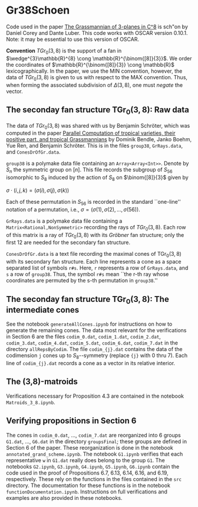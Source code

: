 # Gr38Schoen
Code used in the paper <a href="https://arxiv.org/abs/2206.14993"> The Grassmannian of 3-planes in C^8</a> is sch\"on by Daniel Corey and Dante Luber. This code works with OSCAR version 0.10.1. Note: it may be essential to use this version of OSCAR.  

**Convention** $TGr_{0}(3,8)$ is the support of a fan in $\wedge^{3}\mathbb{R}^{8} \cong \mathbb{R}^{\binom{[8]}{3}}$. We order the coordinates of $\mathbb{R}^{\binom{[8]}{3}} \cong \mathbb{R}$ lexicographically.  In the paper, we use the MIN convention, however, the data of $TGr_{0}(3,8)$ is given to us with respect to the MAX convention. Thus, when forming the associated subdivision of $\Delta(3,8)$, one must *negate* the vector. 

## The seconday fan structure $\operatorname{TGr}_{0}(3,8)$: Raw data

The data of $TGr_{0}(3,8)$ was shared with us by Benjamin Schr&#246;ter, which was computed in the paper <a href="https://arxiv.org/abs/2003.13752"> Parallel Computation of tropical varieties, their positive part, and tropical Grassmannians</a> by Dominik Bendle, Janko Boehm, Yue Ren, and Benjamin Schr&#246;ter. This is in the files ```group38```, ```GrRays.data```, and ```ConesDrOfGr.data```. 

```group38``` is a polymake data file containing an ```Array<Array<Int>>```. Denote by $S_{n}$ the symmetric group on $[n]$.  This file records the subgroup of $S_{56}$  isomorphic to  $S_8$ induced by the action of $S_8$ on $\binom{[8]}{3}$ given by

$\sigma \cdot (i,j,k ) = (\sigma(i),\sigma(j),\sigma(k))$

Each of these permutation in $S_{56}$ is recorded in the standard ``one-line'' notation of a permutation, i.e., $\sigma = (\sigma(1), \sigma(2), \ldots, \sigma(56))$.

```GrRays.data``` is a polymake data file containing a ```Matrix<Rational,NonSymmetric>``` recording the rays of $TGr_{0}(3,8)$. Each row of this matrix is a ray of $TGr_{0}(3,8)$ with its *Gr&#246;bner* fan structure; only the first 12 are needed for the secondary fan structure. 

```ConesDrOfGr.data``` is a text file recording the maximal cones of $\operatorname{TGr}_{0}(3,8)$ with its secondary fan structure. Each line represents a cone as a space separated list of symbols ```r#s```. Here, ```r``` represents a row of ```GrRays.data```, and ```s``` a row of ```group38```. Thus, the symbol ```r#s``` mean ``the r-th ray whose coordinates are permuted by the s-th permutation in ```group38```.'' 

## The seconday fan structure $\operatorname{TGr}_{0}(3,8)$: The intermediate cones
See the notebook ```generateAllCones.ipynb``` for instructions on how to generate the remaining cones. The data most relevant for the verifications in Section 6 are the files ```codim_0.dat```, ```codim_1.dat```, ```codim_2.dat```, ```codim_3.dat```, ```codim_4.dat```, ```codim_5.dat```, ```codim_6.dat```, ```codim_7.dat``` in the directory ```allRepsByCodim```. The file ```codim_{j}.dat``` contains the data of the codimension ```j``` cones up to $S_8$--symmetry (replace ```{j}``` with 0 thru 7). Each line of ```codim_{j}.dat``` records a cone as a vector in its relative interior. 

## The (3,8)-matroids
Verifications necessary for Proposition 4.3 are contained in the notebook ```Matroids_3_8.ipynb```. 

## Verifying propositions in Section 6

 
The cones in ```codim_0.dat```, ..., ```codim_7.dat``` are reorganized into 6 groups ```G1.dat```, ..., ```G6.dat```  in the directory ```groupsFinal```; these groups are defined in Section 6 of the paper. These reorganization is done in the notebook ```annotated_grand_scheme.ipynb```.  The notebook ```G1.ipynb``` verifies that each representative ```w``` in ```G1.dat```  really does belong to the group ```G1```. The notebooks ```G2.ipynb```, ```G3.ipynb```, ```G4.ipynb```, ```G5.ipynb```, ```G6.ipynb``` contain the code used in the proof of Propositions 6.7, 6.13, 6.14, 6.16, and 6.19, respectively. These rely on the functions in the files contained in the ```src``` directory. The documentation for these functions is in the notebook ```functionDocumentation.ipynb```. Instructions on full verifications and examples are also provided in these notebooks. 



